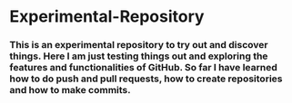# Experimental-Repository
### This is an experimental repository to try out and discover things. Here I am just testing things out and exploring the features and functionalities of GitHub. So far I have learned how to do push and pull requests, how to create repositories and how to make commits.

